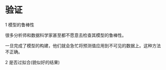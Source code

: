 # 验证

1 模型的鲁棒性

很多分析师和数据科学家甚至都不愿意去检查其模型的鲁棒性。

一旦完成了模型的构建，他们就会急忙将预测值应用到不可见的数据上。这种方法不正确。





2 是否过拟合(貌似好的结果)





